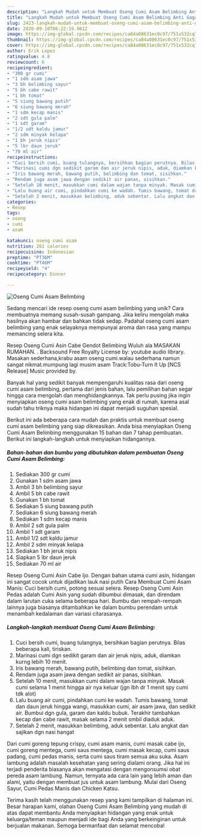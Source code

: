 ```yaml
---
description: "Langkah Mudah untuk Membuat Oseng Cumi Asam Belimbing Anti Gagal"
title: "Langkah Mudah untuk Membuat Oseng Cumi Asam Belimbing Anti Gagal"
slug: 2423-langkah-mudah-untuk-membuat-oseng-cumi-asam-belimbing-anti-gagal
date: 2020-09-10T06:22:19.981Z
image: https://img-global.cpcdn.com/recipes/ca84a08631ec0c97/751x532cq70/oseng-cumi-asam-belimbing-foto-resep-utama.jpg
thumbnail: https://img-global.cpcdn.com/recipes/ca84a08631ec0c97/751x532cq70/oseng-cumi-asam-belimbing-foto-resep-utama.jpg
cover: https://img-global.cpcdn.com/recipes/ca84a08631ec0c97/751x532cq70/oseng-cumi-asam-belimbing-foto-resep-utama.jpg
author: Erik Lopez
ratingvalue: 4.8
reviewcount: 6
recipeingredient:
- "300 gr cumi"
- "1 sdm asam jawa"
- "3 bh belimbing sayur"
- "5 bh cabe rawit"
- "1 bh tomat"
- "5 siung bawang putih"
- "6 siung bawang merah"
- "1 sdm kecap manis"
- "2 sdt gula palm"
- "1 sdt garam"
- "1/2 sdt kaldu jamur"
- "2 sdm minyak kelapa"
- "1 bh jeruk nipis"
- "5 lbr daun jeruk"
- "70 ml air"
recipeinstructions:
- "Cuci bersih cumi, buang tulangnya, bersihkan bagian perutnya. Bilas beberapa kali, tiriskan."
- "Marinasi cumi dgn sedikit garam dan air jeruk nipis, aduk, diamkan kurng lebih 10 menit."
- "Iris bawang merah, bawang putih, belimbing dan tomat, sisihkan."
- "Rendam juga asam jawa dengan sedikit air panas, sisihkan."
- "Setelah 10 menit, masukkan cumi dalam wajan tanpa minyak. Masak cumi selama 1 menit hingga air nya keluar (jgn lbh dr 1 menit spy cumi tdk alot)"
- "Lalu buang air cumi, pindahkan cumi ke wadah. Tumis bawang, tomat dan daun jeruk hingga wangi, masukkan cumi, air asam jawa, dan sedikit air. Bumbui dgn gula, garam dan kaldu bubuk. Terakhir tambahkan kecap dan cabe rawit, masak selama 2 menit smbil diaduk aduk."
- "Setelah 2 menit, masukkan belimbing, aduk sebentar. Lalu angkat dan sajikan dgn nasi hangat"
categories:
- Resep
tags:
- oseng
- cumi
- asam

katakunci: oseng cumi asam 
nutrition: 261 calories
recipecuisine: Indonesian
preptime: "PT36M"
cooktime: "PT46M"
recipeyield: "4"
recipecategory: Dinner

---
```



![Oseng Cumi Asam Belimbing](https://img-global.cpcdn.com/recipes/ca84a08631ec0c97/751x532cq70/oseng-cumi-asam-belimbing-foto-resep-utama.jpg)

Sedang mencari ide resep oseng cumi asam belimbing yang unik? Cara membuatnya memang susah-susah gampang. Jika keliru mengolah maka hasilnya akan hambar dan bahkan tidak sedap. Padahal oseng cumi asam belimbing yang enak selayaknya mempunyai aroma dan rasa yang mampu memancing selera kita.

Resep Oseng Cumi Asin Cabe Gendot Belimbing Wuluh ala MASAKAN RUMAHAN. . Backsound Free Royalty License by: youtube audio library. Masakan sederhana,krabu asam oseng cumi.walau sederhana namun sangat nikmat.mumpung lagi musim asam Track:Tobu-Turn It Up [NCS Release] Music provided by.

Banyak hal yang sedikit banyak mempengaruhi kualitas rasa dari oseng cumi asam belimbing, pertama dari jenis bahan, lalu pemilihan bahan segar hingga cara mengolah dan menghidangkannya. Tak perlu pusing jika ingin menyiapkan oseng cumi asam belimbing yang enak di rumah, karena asal sudah tahu triknya maka hidangan ini dapat menjadi suguhan spesial.


Berikut ini ada beberapa cara mudah dan praktis untuk membuat oseng cumi asam belimbing yang siap dikreasikan. Anda bisa menyiapkan Oseng Cumi Asam Belimbing menggunakan 15 bahan dan 7 tahap pembuatan. Berikut ini langkah-langkah untuk menyiapkan hidangannya.

<!--inarticleads1-->

##### Bahan-bahan dan bumbu yang dibutuhkan dalam pembuatan Oseng Cumi Asam Belimbing:

1. Sediakan 300 gr cumi
1. Gunakan 1 sdm asam jawa
1. Ambil 3 bh belimbing sayur
1. Ambil 5 bh cabe rawit
1. Gunakan 1 bh tomat
1. Sediakan 5 siung bawang putih
1. Sediakan 6 siung bawang merah
1. Sediakan 1 sdm kecap manis
1. Ambil 2 sdt gula palm
1. Ambil 1 sdt garam
1. Ambil 1/2 sdt kaldu jamur
1. Ambil 2 sdm minyak kelapa
1. Sediakan 1 bh jeruk nipis
1. Siapkan 5 lbr daun jeruk
1. Sediakan 70 ml air


Resep Oseng Cumi Asin Cabe Ijo. Dengan bahan utama cumi asin, hidangan ini sangat cocok untuk dijadikan lauk nasi putih Cara Membuat Cumi Asam Manis: Cuci bersih cumi, potong sesuai selera. Resep Oseng Cumi Asin Pedas adalah Cumi Asin yang sudah dibumbui dimasak, dan direndam dalam larutan cuka selama beberapa hari. Bumbu dan rempah-rempah lainnya juga biasanya ditambahkan ke dalam bumbu perendam untuk menambah kedalaman dan variasi citarasanya. 

<!--inarticleads2-->

##### Langkah-langkah membuat Oseng Cumi Asam Belimbing:

1. Cuci bersih cumi, buang tulangnya, bersihkan bagian perutnya. Bilas beberapa kali, tiriskan.
1. Marinasi cumi dgn sedikit garam dan air jeruk nipis, aduk, diamkan kurng lebih 10 menit.
1. Iris bawang merah, bawang putih, belimbing dan tomat, sisihkan.
1. Rendam juga asam jawa dengan sedikit air panas, sisihkan.
1. Setelah 10 menit, masukkan cumi dalam wajan tanpa minyak. Masak cumi selama 1 menit hingga air nya keluar (jgn lbh dr 1 menit spy cumi tdk alot)
1. Lalu buang air cumi, pindahkan cumi ke wadah. Tumis bawang, tomat dan daun jeruk hingga wangi, masukkan cumi, air asam jawa, dan sedikit air. Bumbui dgn gula, garam dan kaldu bubuk. Terakhir tambahkan kecap dan cabe rawit, masak selama 2 menit smbil diaduk aduk.
1. Setelah 2 menit, masukkan belimbing, aduk sebentar. Lalu angkat dan sajikan dgn nasi hangat


Dari cumi goreng tepung crispy, cumi asam manis, cumi masak cabe ijo, cumi goreng mentega, cumi saus mentega, cumi masak kecap, cumi saus padang, cumi pedas manis, serta cumi saus tiram semua aku suka. Asam lambung adalah masalah kesehatan yang sering dialami orang. Jika hal ini terjadi penderita biasanya akan mengatasi dengan mengonsumsi obat pereda asam lambung. Namun, ternyata ada cara lain yang lebih aman dan alami, yaitu dengan membuat jus untuk asam lambung. Mulai dari Oseng Sayur, Cumi Pedas Manis dan Chicken Katsu. 

Terima kasih telah menggunakan resep yang kami tampilkan di halaman ini. Besar harapan kami, olahan Oseng Cumi Asam Belimbing yang mudah di atas dapat membantu Anda menyiapkan hidangan yang enak untuk keluarga/teman maupun menjadi ide bagi Anda yang berkeinginan untuk berjualan makanan. Semoga bermanfaat dan selamat mencoba!
